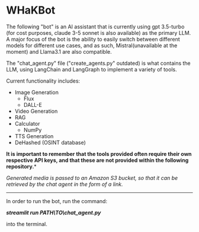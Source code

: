 # WHaKBot

The following "bot" is an AI assistant that is currently using gpt 3.5-turbo (for cost purposes, claude 3-5 sonnet is also available) as the primary LLM. A major focus of the bot is the ability to easily switch between different models for different use cases, and as such, Mistral(unavailable at the moment) and Llama3.1 are also compatible.


The "chat_agent.py" file ("create_agents.py" outdated) is what contains the LLM, using LangChain and LangGraph to implement a variety of tools.

Current functionality includes:

- Image Generation 
  - Flux
  - DALL-E
- Video Generation
- RAG
- Calculator
  - NumPy
- TTS Generation
- DeHashed (OSINT database)

**It is important to remember that the tools provided often require their own respective API keys, and that these are not provided within the following repository.***

*Generated media is passed to an Amazon S3 bucket, so that it can be retrieved by the chat agent in the form of a link.*


-------------------

In order to run the bot, run the command:

***streamlit run PATH\TO\chat_agent.py***

into the terminal.
 
